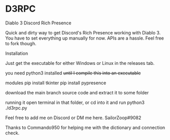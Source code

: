 # D3RPC
Diablo 3 Discord Rich Presence

Quick and dirty way to get Discord's Rich Presence working with Diablo 3. You have to set everything up manually for now.
APIs are a hassle. Feel free to fork though.

Installation

Just get the executable for either Windows or Linux in the releases tab.

you need python3 installed ~~until I compile this into an executable~~

modules
pip install tkinter
pip install pypresence

download 
the main branch source code and extract it to some folder

running it
open terminal in that folder, or cd into it and run python3 ./d3rpc.py

Feel free to add me on Discord or DM me here.
SailorZoop#9082


Thanks to Commando950 for helping me with the dictionary and connection check.
